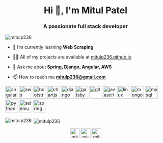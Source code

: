 <h1 align="center">Hi 👋, I'm Mitul Patel</h1>
<h3 align="center">A passionate full stack developer</h3>

<p align="left"> <img src="https://komarev.com/ghpvc/?username=mitulp236" alt="mitulp236" /> </p>

- 🌱 I’m currently learning **Web Scraping**

- 👨‍💻 All of my projects are available at [mitulp236.github.io](mitulp236.github.io)

- 💬 Ask me about **Spring, Django, Angular, AWS**

- 📫 How to reach me **mitulp236@gmail.com**

<p align="left"><img src="https://devicons.github.io/devicon/devicon.git/icons/angularjs/angularjs-original.svg" alt="angularjs" width="40" height="40"/> <img src="https://devicons.github.io/devicon/devicon.git/icons/amazonwebservices/amazonwebservices-original-wordmark.svg" alt="aws" width="40" height="40"/> <img src="https://devicons.github.io/devicon/devicon.git/icons/bootstrap/bootstrap-plain.svg" alt="bootstrap" width="40" height="40"/> <img src="https://www.chartjs.org/media/logo-title.svg" alt="chartjs" width="40" height="40"/> <img src="https://devicons.github.io/devicon/devicon.git/icons/django/django-original.svg" alt="django" width="40" height="40"/> <img src="https://www.vectorlogo.zone/logos/gatsbyjs/gatsbyjs-icon.svg" alt="gatsby" width="40" height="40"/> <img src="https://www.vectorlogo.zone/logos/git-scm/git-scm-icon.svg" alt="git" width="40" height="40"/> <img src="https://devicons.github.io/devicon/devicon.git/icons/javascript/javascript-original.svg" alt="javascript" width="40" height="40"/> <img src="https://devicons.github.io/devicon/devicon.git/icons/linux/linux-original.svg" alt="linux" width="40" height="40"/> <img src="https://devicons.github.io/devicon/devicon.git/icons/mongodb/mongodb-original-wordmark.svg" alt="mongodb" width="40" height="40"/> <img src="https://devicons.github.io/devicon/devicon.git/icons/mysql/mysql-original-wordmark.svg" alt="mysql" width="40" height="40"/> <img src="https://devicons.github.io/devicon/devicon.git/icons/python/python-original.svg" alt="python" width="40" height="40"/> <img src="https://i.ibb.co/9T29DD0/selenium.png" alt="selenium" width="40" height="40"/> <img src="https://www.vectorlogo.zone/logos/springio/springio-icon.svg" alt="spring" width="40" height="40"/></p>

<p><img align="left" src="https://github-readme-stats.vercel.app/api/top-langs/?username=mitulp236&layout=compact&hide=html" alt="mitulp236" /></p>

<p>&nbsp;<img align="center" src="https://github-readme-stats.vercel.app/api?username=mitulp236&show_icons=true" alt="mitulp236" /></p>

<p align="center">
<a href="https://twitter.com/mitulp236" target="blank"><img align="center" src="https://cdn.jsdelivr.net/npm/simple-icons@3.0.1/icons/twitter.svg" alt="mitulp236" height="30" width="30" /></a>
<a href="https://linkedin.com/in/mitulp236" target="blank"><img align="center" src="https://cdn.jsdelivr.net/npm/simple-icons@3.0.1/icons/linkedin.svg" alt="mitulp236" height="30" width="30" /></a>
<a href="https://instagram.com/mitulp236" target="blank"><img align="center" src="https://cdn.jsdelivr.net/npm/simple-icons@3.0.1/icons/instagram.svg" alt="mitulp236" height="30" width="30" /></a>
</p>
